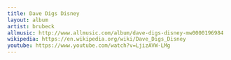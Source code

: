 ```yaml
---
title: Dave Digs Disney
layout: album
artist: brubeck
allmusic: http://www.allmusic.com/album/dave-digs-disney-mw0000196984
wikipedia: https://en.wikipedia.org/wiki/Dave_Digs_Disney
youtube: https://www.youtube.com/watch?v=LjizAVW-LMg
---
```

